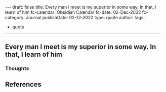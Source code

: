 [](geo:)---
draft: false
title: Every man I meet is my superior in some way. In that, I learn of him
fc-calendar: Obsidian Calendar
fc-date: 02-Dec-2022
fc-category: Journal
publishDate: 02-12-2022
type: quote
author: 
tags: 
- quote
---

## Every man I meet is my superior in some way. In that, I learn of him

### Thoughts




## References
